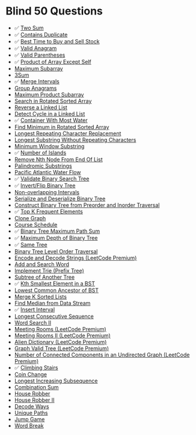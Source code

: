 # Blind 50 Questions

- ✅ [Two Sum](https://leetcode.com/problems/two-sum/)
- ✅ [Contains Duplicate](https://leetcode.com/problems/contains-duplicate/)
- ✅ [Best Time to Buy and Sell Stock](https://leetcode.com/problems/best-time-to-buy-and-sell-stock/)
- ✅ [Valid Anagram](https://leetcode.com/problems/valid-anagram/)
- ✅ [Valid Parentheses](https://leetcode.com/problems/valid-parentheses/)
- ✅ [Product of Array Except Self](https://leetcode.com/problems/product-of-array-except-self/)
-   [Maximum Subarray](https://leetcode.com/problems/maximum-subarray/)
-   [3Sum](https://leetcode.com/problems/3sum/)
- ✅ [Merge Intervals](https://leetcode.com/problems/merge-intervals/)
-   [Group Anagrams](https://leetcode.com/problems/group-anagrams/)
-   [Maximum Product Subarray](https://leetcode.com/problems/maximum-product-subarray/)
-   [Search in Rotated Sorted Array](https://leetcode.com/problems/search-in-rotated-sorted-array/)
-   [Reverse a Linked List](https://leetcode.com/problems/reverse-linked-list/)
-   [Detect Cycle in a Linked List](https://leetcode.com/problems/linked-list-cycle/)
- ✅ [Container With Most Water](https://leetcode.com/problems/container-with-most-water/)
-   [Find Minimum in Rotated Sorted Array](https://leetcode.com/problems/find-minimum-in-rotated-sorted-array/)
-   [Longest Repeating Character Replacement](https://leetcode.com/problems/longest-repeating-character-replacement/)
-   [Longest Substring Without Repeating Characters](https://leetcode.com/problems/longest-substring-without-repeating-characters/)
-   [Minimum Window Substring](https://leetcode.com/problems/minimum-window-substring/)
- ✅ [Number of Islands](https://leetcode.com/problems/number-of-islands/)
-   [Remove Nth Node From End Of List](https://leetcode.com/problems/remove-nth-node-from-end-of-list/)
-   [Palindromic Substrings](https://leetcode.com/problems/palindromic-substrings/)
-   [Pacific Atlantic Water Flow](https://leetcode.com/problems/pacific-atlantic-water-flow/)
- ✅ [Validate Binary Search Tree](https://leetcode.com/problems/validate-binary-search-tree/)
- ✅ [Invert/Flip Binary Tree](https://leetcode.com/problems/invert-binary-tree/)
-   [Non-overlapping Intervals](https://leetcode.com/problems/non-overlapping-intervals/)
-   [Serialize and Deserialize Binary Tree](https://leetcode.com/problems/serialize-and-deserialize-binary-tree/)
-   [Construct Binary Tree from Preorder and Inorder Traversal](https://leetcode.com/problems/construct-binary-tree-from-preorder-and-inorder-traversal/)
- ✅ [Top K Frequent Elements](https://leetcode.com/problems/top-k-frequent-elements/)
-   [Clone Graph](https://leetcode.com/problems/clone-graph/)
-   [Course Schedule](https://leetcode.com/problems/course-schedule/)
- ✅ [Binary Tree Maximum Path Sum](https://leetcode.com/problems/binary-tree-maximum-path-sum/)
- ✅ [Maximum Depth of Binary Tree](https://leetcode.com/problems/maximum-depth-of-binary-tree/)
- ✅ [Same Tree](https://leetcode.com/problems/same-tree/)
-   [Binary Tree Level Order Traversal](https://leetcode.com/problems/binary-tree-level-order-traversal/)
-   [Encode and Decode Strings (LeetCode Premium)](https://leetcode.com/problems/encode-and-decode-strings/)
-   [Add and Search Word](https://leetcode.com/problems/add-and-search-word-data-structure-design/)
-   [Implement Trie (Prefix Tree)](https://leetcode.com/problems/implement-trie-prefix-tree/)
-   [Subtree of Another Tree](https://leetcode.com/problems/subtree-of-another-tree/)
- ✅ [Kth Smallest Element in a BST](https://leetcode.com/problems/kth-smallest-element-in-a-bst/)
-   [Lowest Common Ancestor of BST](https://leetcode.com/problems/lowest-common-ancestor-of-a-binary-search-tree/)
-   [Merge K Sorted Lists](https://leetcode.com/problems/merge-k-sorted-lists/)
-   [Find Median from Data Stream](https://leetcode.com/problems/find-median-from-data-stream/)
- ✅ [Insert Interval](https://leetcode.com/problems/insert-interval/)
-   [Longest Consecutive Sequence](https://leetcode.com/problems/longest-consecutive-sequence/)
-   [Word Search II](https://leetcode.com/problems/word-search-ii/)
-   [Meeting Rooms (LeetCode Premium)](https://leetcode.com/problems/meeting-rooms/)
-   [Meeting Rooms II (LeetCode Premium)](https://leetcode.com/problems/meeting-rooms-ii/)
-   [Alien Dictionary (LeetCode Premium)](https://leetcode.com/problems/alien-dictionary/)
-   [Graph Valid Tree (LeetCode Premium)](https://leetcode.com/problems/graph-valid-tree/)
-   [Number of Connected Components in an Undirected Graph (LeetCode Premium)](https://leetcode.com/problems/number-of-connected-components-in-an-undirected-graph/)
- ✅ [Climbing Stairs](https://leetcode.com/problems/climbing-stairs/)
-   [Coin Change](https://leetcode.com/problems/coin-change/)
-   [Longest Increasing Subsequence](https://leetcode.com/problems/longest-increasing-subsequence/)
-   [Combination Sum](https://leetcode.com/problems/combination-sum-iv/)
-   [House Robber](https://leetcode.com/problems/house-robber/)
-   [House Robber II](https://leetcode.com/problems/house-robber-ii/)
-   [Decode Ways](https://leetcode.com/problems/decode-ways/)
-   [Unique Paths](https://leetcode.com/problems/unique-paths/)
-   [Jump Game](https://leetcode.com/problems/jump-game/)
-   [Word Break](https://leetcode.com/problems/word-break/)
